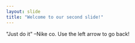 ```yaml
---
layout: slide
title: "Welcome to our second slide!"
---
```

"Just do it" –Nike co.
Use the left arrow to go back!
